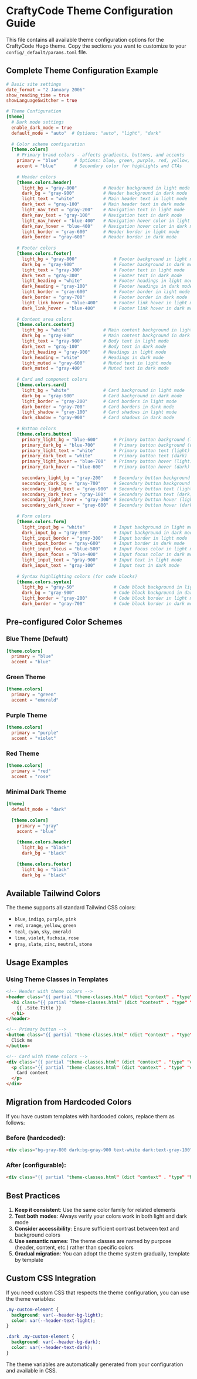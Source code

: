 # CraftyCode Theme Configuration Guide

This file contains all available theme configuration options for the CraftyCode Hugo theme. 
Copy the sections you want to customize to your `config/_default/params.toml` file.

## Complete Theme Configuration Example

```toml
# Basic site settings
date_format = "2 January 2006"
show_reading_time = true
showLanguageSwitcher = true

# Theme Configuration
[theme]
  # Dark mode settings
  enable_dark_mode = true
  default_mode = "auto"  # Options: "auto", "light", "dark"
  
  # Color scheme configuration
  [theme.colors]
    # Primary brand colors - affects gradients, buttons, and accents
    primary = "blue"      # Options: blue, green, purple, red, yellow, indigo, pink, teal, gray
    accent = "blue"       # Secondary color for highlights and CTAs
    
    # Header colors
    [theme.colors.header]
      light_bg = "gray-800"          # Header background in light mode
      dark_bg = "gray-900"           # Header background in dark mode
      light_text = "white"           # Main header text in light mode
      dark_text = "gray-100"         # Main header text in dark mode
      light_nav_text = "gray-200"    # Navigation text in light mode
      dark_nav_text = "gray-100"     # Navigation text in dark mode
      light_nav_hover = "blue-400"   # Navigation hover color in light mode
      dark_nav_hover = "blue-400"    # Navigation hover color in dark mode
      light_border = "gray-600"      # Header border in light mode
      dark_border = "gray-600"       # Header border in dark mode
    
    # Footer colors
    [theme.colors.footer]
      light_bg = "gray-800"              # Footer background in light mode
      dark_bg = "gray-900"               # Footer background in dark mode
      light_text = "gray-300"            # Footer text in light mode
      dark_text = "gray-300"             # Footer text in dark mode
      light_heading = "white"            # Footer headings in light mode
      dark_heading = "gray-100"          # Footer headings in dark mode
      light_border = "gray-600"          # Footer border in light mode
      dark_border = "gray-700"           # Footer border in dark mode
      light_link_hover = "blue-400"      # Footer link hover in light mode
      dark_link_hover = "blue-400"       # Footer link hover in dark mode
    
    # Content area colors
    [theme.colors.content]
      light_bg = "white"             # Main content background in light mode
      dark_bg = "gray-800"           # Main content background in dark mode
      light_text = "gray-900"        # Body text in light mode
      dark_text = "gray-100"         # Body text in dark mode
      light_heading = "gray-900"     # Headings in light mode
      dark_heading = "white"         # Headings in dark mode
      light_muted = "gray-600"       # Muted text in light mode
      dark_muted = "gray-400"        # Muted text in dark mode
    
    # Card and component colors
    [theme.colors.card]
      light_bg = "white"             # Card background in light mode
      dark_bg = "gray-900"           # Card background in dark mode
      light_border = "gray-200"      # Card borders in light mode
      dark_border = "gray-700"       # Card borders in dark mode
      light_shadow = "gray-100"      # Card shadows in light mode
      dark_shadow = "gray-900"       # Card shadows in dark mode
    
    # Button colors
    [theme.colors.button]
      primary_light_bg = "blue-600"      # Primary button background (light)
      primary_dark_bg = "blue-700"       # Primary button background (dark)
      primary_light_text = "white"       # Primary button text (light)
      primary_dark_text = "white"        # Primary button text (dark)
      primary_light_hover = "blue-700"   # Primary button hover (light)
      primary_dark_hover = "blue-600"    # Primary button hover (dark)
      
      secondary_light_bg = "gray-200"    # Secondary button background (light)
      secondary_dark_bg = "gray-700"     # Secondary button background (dark)
      secondary_light_text = "gray-900"  # Secondary button text (light)
      secondary_dark_text = "gray-100"   # Secondary button text (dark)
      secondary_light_hover = "gray-300" # Secondary button hover (light)
      secondary_dark_hover = "gray-600"  # Secondary button hover (dark)
    
    # Form colors
    [theme.colors.form]
      light_input_bg = "white"           # Input background in light mode
      dark_input_bg = "gray-800"         # Input background in dark mode
      light_input_border = "gray-300"    # Input border in light mode
      dark_input_border = "gray-600"     # Input border in dark mode
      light_input_focus = "blue-500"     # Input focus color in light mode
      dark_input_focus = "blue-400"      # Input focus color in dark mode
      light_input_text = "gray-900"      # Input text in light mode
      dark_input_text = "gray-100"       # Input text in dark mode
    
    # Syntax highlighting colors (for code blocks)
    [theme.colors.syntax]
      light_bg = "gray-50"               # Code block background in light mode
      dark_bg = "gray-900"               # Code block background in dark mode
      light_border = "gray-200"          # Code block border in light mode
      dark_border = "gray-700"           # Code block border in dark mode
```

## Pre-configured Color Schemes

### Blue Theme (Default)
```toml
[theme.colors]
  primary = "blue"
  accent = "blue"
```

### Green Theme
```toml
[theme.colors]
  primary = "green"
  accent = "emerald"
```

### Purple Theme
```toml
[theme.colors]
  primary = "purple"
  accent = "violet"
```

### Red Theme
```toml
[theme.colors]
  primary = "red"
  accent = "rose"
```

### Minimal Dark Theme
```toml
[theme]
  default_mode = "dark"
  
  [theme.colors]
    primary = "gray"
    accent = "blue"
    
    [theme.colors.header]
      light_bg = "black"
      dark_bg = "black"
    
    [theme.colors.footer]
      light_bg = "black"
      dark_bg = "black"
```

## Available Tailwind Colors

The theme supports all standard Tailwind CSS colors:
- `blue`, `indigo`, `purple`, `pink`
- `red`, `orange`, `yellow`, `green`
- `teal`, `cyan`, `sky`, `emerald`
- `lime`, `violet`, `fuchsia`, `rose`
- `gray`, `slate`, `zinc`, `neutral`, `stone`

## Usage Examples

### Using Theme Classes in Templates

```html
<!-- Header with theme colors -->
<header class="{{ partial "theme-classes.html" (dict "context" . "type" "header" "variant" "bg") }}">
  <h1 class="{{ partial "theme-classes.html" (dict "context" . "type" "header" "variant" "text") }}">
    {{ .Site.Title }}
  </h1>
</header>

<!-- Primary button -->
<button class="{{ partial "theme-classes.html" (dict "context" . "type" "button" "element" "primary") }}">
  Click me
</button>

<!-- Card with theme colors -->
<div class="{{ partial "theme-classes.html" (dict "context" . "type" "card" "variant" "bg") }} {{ partial "theme-classes.html" (dict "context" . "type" "card" "variant" "border") }} border rounded-lg p-4">
  <p class="{{ partial "theme-classes.html" (dict "context" . "type" "content" "variant" "text") }}">
    Card content
  </p>
</div>
```

## Migration from Hardcoded Colors

If you have custom templates with hardcoded colors, replace them as follows:

### Before (hardcoded):
```html
<div class="bg-gray-800 dark:bg-gray-900 text-white dark:text-gray-100">
```

### After (configurable):
```html
<div class="{{ partial "theme-classes.html" (dict "context" . "type" "header" "variant" "bg") }} {{ partial "theme-classes.html" (dict "context" . "type" "header" "variant" "text") }}">
```

## Best Practices

1. **Keep it consistent**: Use the same color family for related elements
2. **Test both modes**: Always verify your colors work in both light and dark mode
3. **Consider accessibility**: Ensure sufficient contrast between text and background colors
4. **Use semantic names**: The theme classes are named by purpose (header, content, etc.) rather than specific colors
5. **Gradual migration**: You can adopt the theme system gradually, template by template

## Custom CSS Integration

If you need custom CSS that respects the theme configuration, you can use the theme variables:

```css
.my-custom-element {
  background: var(--header-bg-light);
  color: var(--header-text-light);
}

.dark .my-custom-element {
  background: var(--header-bg-dark);
  color: var(--header-text-dark);
}
```

The theme variables are automatically generated from your configuration and available in CSS.
